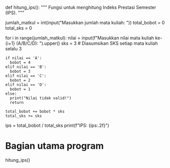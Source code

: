 def hitung_ips():
  """
  Fungsi untuk menghitung Indeks Prestasi Semester (IPS).
  """

  jumlah_matkul = int(input("Masukkan jumlah mata kuliah: "))
  total_bobot = 0
  total_sks = 0

  for i in range(jumlah_matkul):
    nilai = input(f"Masukkan nilai mata kuliah ke-{i+1} (A/B/C/D): ").upper()
    sks = 3  # Diasumsikan SKS setiap mata kuliah selalu 3

    if nilai == 'A':
      bobot = 4
    elif nilai == 'B':
      bobot = 3
    elif nilai == 'C':
      bobot = 2
    elif nilai == 'D':
      bobot = 1
    else:
      print("Nilai tidak valid!")
      return

    total_bobot += bobot * sks
    total_sks += sks

  ips = total_bobot / total_sks
  print(f"IPS: {ips:.2f}")

# Bagian utama program
hitung_ips()
